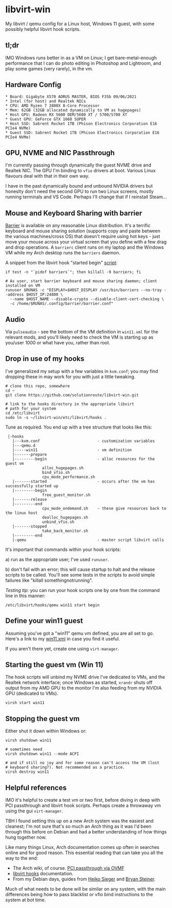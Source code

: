 # libvirt-win
My libvirt / qemu config for a Linux host, Windows 11 guest, with some possibly helpful libvirt hook scripts.

## tl;dr

IMO Windows runs better in as a VM on Linux; I get bare-metal-enough
performance that I can do photo editing in Photoshop and Lightroom, and play
some games (very rarely), in the vm.

## Hardware Config

    * Board: Gigabyte X570 AORUS MASTER, BIOS F35b 09/06/2021
    * Intel (for host) and Realtek NICs
    * CPU: AMD Ryzen 7 3800X 8-Core Processor
    * Mem: 62GB (32GB allocated dynamically to VM as hugepages)
    * Host GPU: Radeon RX 5600 OEM/5600 XT / 5700/5700 XT
    * Guest GPU: GeForce GTX 1660 SUPER
    * Host SSD: Sabrent Rocket 1TB (Phison Electronics Corporation E16 PCIe4 NVMe)
    * Guest SSD: Sabrent Rocket 1TB (Phison Electronics Corporation E16 PCIe4 NVMe)

## GPU, NVME and NIC Passthrough

I'm currently passing through dynamically the guest NVME drive and Realtek NIC.
The GPU I'm binding to `vfio` drivers at boot. Various Linux flavours deal with
that in their own way.

I have in the past dynamically bound and unbound NVIDIA drivers but honeslty
don't need the second GPU to run two Linux screens, mostly running terminals
and VS Code. Perhaps I'll change that if I reinstall Steam...

## Mouse and Keyboard Sharing with barrier

[Barrier](https://github.com/debauchee/barrier) is available on any reasonable
Linux distribution. It's a terrific keyboard and mouse sharing solution
(supports copy and paste between the various machines/cross OS) that doesn't
require using hot keys - just move your mouse across your virtual screen that
you define with a few drag and drop operations. A `barrierc` client runs on my
laptop and the Windows VM while my Arch desktop runs the `barriers` daemon.

A snippet from the libvirt hook "started begin" [script](https://github.com/solutionroute/libvirt-win/blob/main/etc/libvirt/hooks/qemu.d/win11/started/begin/free_guest_monitor.sh):

    if test -n "`pidof barriers`"; then killall -9 barriers; fi

    # As user, start barrier keyboard and mouse sharing daemon; client installed on VM
    runuser $RUNAS -c "DISPLAY=$HOST_DISPLAY /usr/bin/barriers --no-tray --address $HOST_IP:24800 \
      --name $HOST_NAME --disable-crypto --disable-client-cert-checking \
      -c /home/$RUNAS/.config/barrier/barrier.conf"

## Audio

Via `pulseaudio` - see the bottom of the VM definition in `win11.xml` for the relevant
mods, and you'll likely need to check the VM is starting up as you/user 1000 or what have
you, rather than root. 

## Drop in use of my hooks

I've generalized my setup with a few variables in `kvm.conf`; you may find dropping these in
may work for you with just a little tweaking.

    # clone this repo, somewhere
    cd ~
    git clone https://github.com/solutionroute/libvirt-win.git

    # link to the hooks directory in the appropriate libvirt
    # path for your system
    cd /etc/libvirt
    sudo ln -s ~/libvirt-win/etc/libvirt/hooks .

Tune as required. You end up with a tree structure that looks like this:

     |-hooks
       |---kvm.conf                         - customization variables
       |---qemu.d
       |-----win11                          - vm definition
       |-------prepare
       |---------begin                      - alloc resources for the guest vm
                    alloc_hugepages.sh 
                    bind_vfio.sh
                    cpu_mode_performance.sh
       |-------started                      - occurs after the vm has successfully started up
       |---------begin
                    free_guest_monitor.sh
       |-------release
       |---------end
                    cpu_mode_ondemand.sh    - these give resources back to the linux host
                    dealloc_hugepages.sh  
                    unbind_vfio.sh
       |-------stopped
                    take_back_monitor.sh
       |---------end
       |-qemu                               - master script libvirt calls


It's important that commands within your hook scripts:

a) run as the appropriate user; I've used `runuser`.

b) don't fail with an error; this will cause startup to halt and the release
scripts to be called. You'll see some tests in the scripts to avoid simple
failures like "killall somethingnotrunning".

*Testing tip*: you can run your hook scripts one by one from the command line in this manner:

    /etc/libvirt/hooks/qemu win11 start begin

## Define your win11 guest

Assuming you've got a "win11" qemu vm defined, you are all set to go. Here's a
link to my [win11.xml](https://github.com/solutionroute/libvirt-win/blob/main/etc/libvirt/qemu/win11.xml)
in case you find it useful. 

If you aren't there yet, create one using `virt-manager`.

## Starting the guest vm (Win 11)

The hook scripts will unbind my NVME drive I've dedicated to VMs, and the
Realtek network interface; once Windows as started, `xrandr` shuts off output
from my AMD GPU to the monitor I'm also feeding from my NVIDIA GPU (dedicated
to VMs).

    virsh start win11

## Stopping the guest vm

Either shut it down within Windows or:

    virsh shutdown win11

    # sometimes need
    virsh shutdown win11 --mode ACPI

    # and if still no joy and for some reason can't access the VM (lost
    # keyboard sharing?). Not recommended as a practice.
    virsh destroy win11

## Helpful references

IMO it's helpful to create a test vm or two first, before diving in deep with
PCI passthrough and libvirt hook scripts. Perhaps create a throwaway vm using
the gui `virt-manager`.

TBH I found setting this up on a new Arch system was the easiest and cleanest;
I'm not sure that's so much an Arch thing as it was I'd been through this before
on Debian and had a better understanding of how things hung together now.

Like many things Linux, Arch documentation comes up often in searches online
and for good reason. This essential reading that can take you all the way to
the end:

* The Arch wiki, of course. [PCI passthrough via OVMF](https://wiki.archlinux.org/title/PCI_passthrough_via_OVMF)
* [libvirt hooks](https://libvirt.org/hooks.html) documentation.
* From my Debian days, guides from [Heiko Sieger](https://www.heiko-sieger.info/running-windows-10-on-linux-using-kvm-with-vga-passthrough/)
  and [Bryan Steiner](https://github.com/bryansteiner/gpu-passthrough-tutorial).

Much of what needs to be done will be similar on any system, with the main differences
being how to pass blacklist or vfio bind instructions to the system at bot time.
